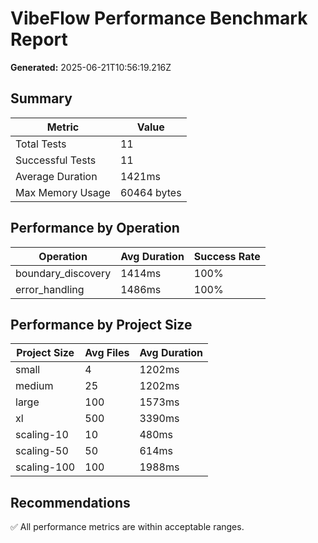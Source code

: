 
# VibeFlow Performance Benchmark Report

**Generated:** 2025-06-21T10:56:19.216Z

## Summary

| Metric | Value |
|--------|-------|
| Total Tests | 11 |
| Successful Tests | 11 |
| Average Duration | 1421ms |
| Max Memory Usage | 60464 bytes |

## Performance by Operation


| Operation | Avg Duration | Success Rate |
|-----------|--------------|--------------|
| boundary_discovery | 1414ms | 100% |
| error_handling | 1486ms | 100% |


## Performance by Project Size


| Project Size | Avg Files | Avg Duration |
|--------------|-----------|--------------|
| small | 4 | 1202ms |
| medium | 25 | 1202ms |
| large | 100 | 1573ms |
| xl | 500 | 3390ms |
| scaling-10 | 10 | 480ms |
| scaling-50 | 50 | 614ms |
| scaling-100 | 100 | 1988ms |


## Recommendations

✅ All performance metrics are within acceptable ranges.
